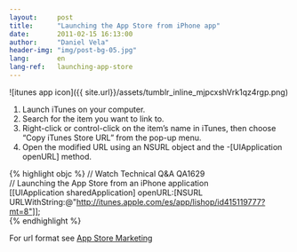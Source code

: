 ```yaml
---
layout:     post
title:      "Launching the App Store from iPhone app"
date:       2011-02-15 16:13:00
author:     "Daniel Vela"
header-img: "img/post-bg-05.jpg"
lang:       en
lang-ref:   launching-app-store
---
```


![itunes app icon]({{ site.url}}/assets/tumblr_inline_mjpcxshVrk1qz4rgp.png)

1. Launch iTunes on your computer.
2. Search for the item you want to link to.
3. Right-click or control-click on the item’s name in iTunes, then choose “Copy iTunes Store URL” from the pop-up menu.
4. Open the modified URL using an NSURL object and the -[UIApplication openURL] method.

{% highlight objc %}
// Watch Technical Q&amp;A QA1629  
// Launching the App Store from an iPhone application  
[[UIApplication sharedApplication] openURL:[NSURL URLWithString:@"http://itunes.apple.com/es/app/lishop/id415119777?mt=8"]];  
{% endhighlight %}

For url format see [App Store Marketing](https://developer.apple.com/appstore/resources/marketing/)